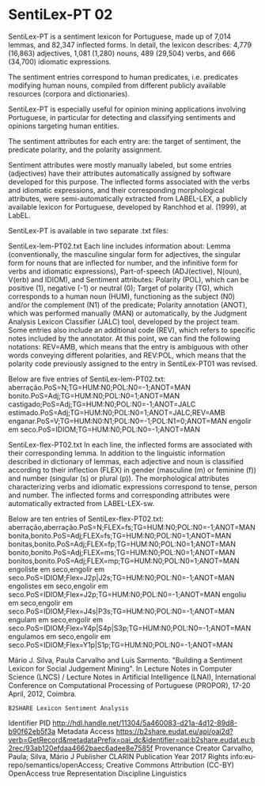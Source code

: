 #  SentiLex-PT 02

SentiLex-PT is a sentiment lexicon for Portuguese, made up of 7,014 lemmas, and 82,347 inflected forms. In detail, the lexicon describes: 4,779 (16,863) adjectives, 1,081 (1,280) nouns, 489 (29,504) verbs, and 666 (34,700) idiomatic expressions.

The sentiment entries correspond to human predicates, i.e. predicates modifying human nouns, compiled from different publicly available resources (corpora and dictionaries).

SentiLex-PT is especially useful for opinion mining applications involving Portuguese, in particular for detecting and classifying sentiments and opinions targeting human entities.

The sentiment attributes for each entry are: the target of sentiment, the predicate polarity, and the polarity assignment.

Sentiment attributes were mostly manually labeled, but some entries (adjectives) have their attributes automatically assigned by software developed for this purpose. The inflected forms associated with the verbs and idiomatic expressions, and their corresponding morphological attributes, were semi-automatically extracted from LABEL-LEX, a publicly available lexicon for Portuguese, developed by Ranchhod et al. (1999), at LabEL.

SentiLex-PT is available in two separate .txt files:

SentiLex-lem-PT02.txt Each line includes information about: Lemma (conventionally, the masculine singular form for adjectives, the singular form for nouns that are inflected for number, and the infinitive form for verbs and idiomatic expressions), Part-of-speech (ADJ(ective), N(oun), V(erb) and IDIOM), and Sentiment attributes: Polarity (POL), which can be positive (1), negative (-1) or neutral (0); Target of polarity (TG), which corresponds to a human noun (HUM), functioning as the subject (N0) and/or the complement (N1) of the predicate; Polarity annotation (ANOT), which was performed manually (MAN) or automatically, by the Judgment Analysis Lexicon Classifier (JALC) tool, developed by the project team. Some entries also include an additional code (REV), which refers to specific notes included by the annotator. At this point, we can find the following notations: REV=AMB, which means that the entry is ambiguous with other words conveying different polarities, and REV:POL, which means that the polarity code previously assigned to the entry in SentiLex-PT01 was revised.

Below are five entries of SentiLex-lem-PT02.txt: aberração.PoS=N;TG=HUM:N0;POL:N0=-1;ANOT=MAN bonito.PoS=Adj;TG=HUM:N0;POL:N0=1;ANOT=MAN castigado;PoS=Adj;TG=HUM:N0;POL:N0=-1;ANOT=JALC estimado.PoS=Adj;TG=HUM:N0;POL:N0=1;ANOT=JALC;REV=AMB enganar.PoS=V;TG=HUM:N0:N1;POL:N0=-1;POL:N1=0;ANOT=MAN engolir em seco.PoS=IDIOM;TG=HUM:N0;POL:N0=-1;ANOT=MAN

SentiLex-flex-PT02.txt In each line, the inflected forms are associated with their corresponding lemma. In addition to the linguistic information described in dictionary of lemmas, each adjective and noun is classified according to their inflection (FLEX) in gender (masculine (m) or feminine (f)) and number (singular (s) or plural (p)). The morphological attributes characterizing verbs and idiomatic expressions correspond to tense, person and number. The inflected forms and corresponding attributes were automatically extracted from LABEL-LEX-sw.

Below are ten entries of SentiLex-flex-PT02.txt: aberração,aberração.PoS=N;FLEX=fs;TG=HUM:N0;POL:N0=-1;ANOT=MAN bonita,bonito.PoS=Adj;FLEX=fs;TG=HUM:N0;POL:N0=1;ANOT=MAN bonitas,bonito.PoS=Adj;FLEX=fp;TG=HUM:N0;POL:N0=1;ANOT=MAN bonito,bonito.PoS=Adj;FLEX=ms;TG=HUM:N0;POL:N0=1;ANOT=MAN bonitos,bonito.PoS=Adj;FLEX=mp;TG=HUM:N0;POL:N0=1;ANOT=MAN engoliste em seco,engolir em seco.PoS=IDIOM;Flex=J2p|J2s;TG=HUM:N0;POL:N0=-1;ANOT=MAN engolistes em seco,engolir em seco.PoS=IDIOM;Flex=J2p;TG=HUM:N0;POL:N0=-1;ANOT=MAN engoliu em seco,engolir em seco.PoS=IDIOM;Flex=J4s|P3s;TG=HUM:N0;POL:N0=-1;ANOT=MAN engulam em seco,engolir em seco.PoS=IDIOM;Flex=Y4p|S4p|S3p;TG=HUM:N0;POL:N0=-1;ANOT=MAN engulamos em seco,engolir em seco.PoS=IDIOM;Flex=Y1p|S1p;TG=HUM:N0;POL:N0=-1;ANOT=MAN

Mário J. Silva, Paula Carvalho and Luís Sarmento. "Building a Sentiment Lexicon for Social Judgement Mining". In Lecture Notes in Computer Science (LNCS) / Lecture Notes in Artificial Intelligence (LNAI), International Conference on Computational Processing of Portuguese (PROPOR), 17-20 April, 2012, Coimbra.

    B2SHARE Lexicon Sentiment Analysis 

Identifier
PID 	http://hdl.handle.net/11304/5a460083-d21a-4d12-89d8-b90f62eb5f3a
Metadata Access 	https://b2share.eudat.eu/api/oai2d?verb=GetRecord&metadataPrefix=oai_dc&identifier=oai:b2share.eudat.eu:b2rec/93ab120efdaa4662baec6adee8e7585f
Provenance
Creator 	Carvalho, Paula; Silva, Mário J
Publisher 	CLARIN
Publication Year 	2017
Rights 	info:eu-repo/semantics/openAccess; Creative Commons Attribution (CC-BY)
OpenAccess 	true
Representation
Discipline 	Linguistics
